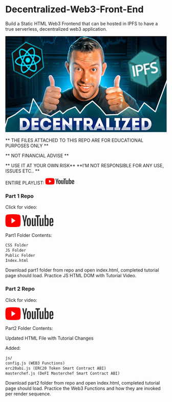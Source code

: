 # Decentralized-Web3-Front-End
Build a Static HTML Web3 Frontend that can be hosted in IPFS to have a true serverless, decentralized web3 application.

<img src="https://raw.githubusercontent.com/net2devcrypto/misc/main/decentralized.jpg" width="550" height="300">

** THE FILES ATTACHED TO THIS REPO ARE FOR EDUCATIONAL PURPOSES ONLY **

** NOT FINANCIAL ADVISE **

** USE IT AT YOUR OWN RISK** **I'M NOT RESPONSIBLE FOR ANY USE, ISSUES ETC.. **

ENTIRE PLAYLIST:
<a href="https://www.youtube.com/watch?v=L-sDrg_SAzw&list=PLLkrq2VBYc1ZosEDxNkUdrAvW_iVlPf0K" target="_blank"><img src="https://github.com/net2devcrypto/misc/blob/main/ytlogo2.png" width="90" height="20"></a>

<h3>Part 1 Repo</h3>

Click for video:

<a href="https://youtu.be/_J9OjX4dRAw" target="_blank"><img src="https://github.com/net2devcrypto/misc/blob/main/ytlogo2.png" width="150" height="40"></a>

Part1 Folder Contents:

```shell
CSS Folder
JS Folder
Public Folder
Index.html
```

Download part1 folder from repo and open index.html, completed tutorial page should load. Practice JS HTML DOM with Tutorial Video.

<h3>Part 2 Repo</h3>

Click for video:

<a href="https://www.youtube.com/watch?v=IOi6dtYLETA" target="_blank"><img src="https://github.com/net2devcrypto/misc/blob/main/ytlogo2.png" width="150" height="40"></a>

Part2 Folder Contents:

Updated HTML File with Tutorial Changes

Added:
```shell
js/
config.js (WEB3 Functions)
erc20abi.js (ERC20 Token Smart Contract ABI)
masterchef.js (DeFI Masterchef Smart Contract ABI)
```

Download part2 folder from repo and open index.html, completed tutorial page should load. Practice the Web3 Functions and how they are invoked per render sequence.
